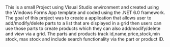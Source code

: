 This is a small Project using Visual Studio environment and created using the Windows Forms App template and coded using the .NET 6.0 framework.
The goal of this project was to create a application that allows user to add/modify/delete parts to a list that are displayed in a grid then users can use those parts to create products which they can also add/modify/delete and view via a grid.
The parts and products track id,name,price,stock,min stock, max stock and include search functionality via the part or product ID.
